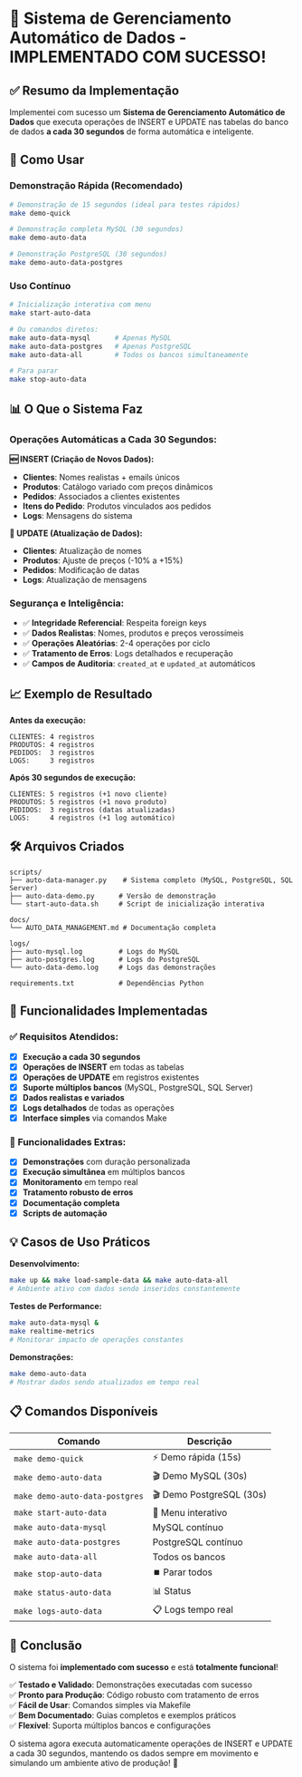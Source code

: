 # 🎉 Sistema de Gerenciamento Automático de Dados - IMPLEMENTADO COM SUCESSO!

## ✅ Resumo da Implementação

Implementei com sucesso um **Sistema de Gerenciamento Automático de Dados** que executa operações de INSERT e UPDATE nas tabelas do banco de dados **a cada 30 segundos** de forma automática e inteligente.

## 🚀 Como Usar

### Demonstração Rápida (Recomendado)
```bash
# Demonstração de 15 segundos (ideal para testes rápidos)
make demo-quick

# Demonstração completa MySQL (30 segundos)
make demo-auto-data

# Demonstração PostgreSQL (30 segundos)  
make demo-auto-data-postgres
```

### Uso Contínuo
```bash
# Inicialização interativa com menu
make start-auto-data

# Ou comandos diretos:
make auto-data-mysql      # Apenas MySQL
make auto-data-postgres   # Apenas PostgreSQL
make auto-data-all        # Todos os bancos simultaneamente

# Para parar
make stop-auto-data
```

## 📊 O Que o Sistema Faz

### Operações Automáticas a Cada 30 Segundos:

**🆕 INSERT (Criação de Novos Dados):**
- **Clientes**: Nomes realistas + emails únicos
- **Produtos**: Catálogo variado com preços dinâmicos  
- **Pedidos**: Associados a clientes existentes
- **Itens do Pedido**: Produtos vinculados aos pedidos
- **Logs**: Mensagens do sistema

**🔄 UPDATE (Atualização de Dados):**
- **Clientes**: Atualização de nomes
- **Produtos**: Ajuste de preços (-10% a +15%)
- **Pedidos**: Modificação de datas
- **Logs**: Atualização de mensagens

### Segurança e Inteligência:
- ✅ **Integridade Referencial**: Respeita foreign keys
- ✅ **Dados Realistas**: Nomes, produtos e preços verossímeis
- ✅ **Operações Aleatórias**: 2-4 operações por ciclo
- ✅ **Tratamento de Erros**: Logs detalhados e recuperação
- ✅ **Campos de Auditoria**: `created_at` e `updated_at` automáticos

## 📈 Exemplo de Resultado

**Antes da execução:**
```
CLIENTES: 4 registros
PRODUTOS: 4 registros  
PEDIDOS:  3 registros
LOGS:     3 registros
```

**Após 30 segundos de execução:**
```
CLIENTES: 5 registros (+1 novo cliente)
PRODUTOS: 5 registros (+1 novo produto)
PEDIDOS:  3 registros (datas atualizadas)
LOGS:     4 registros (+1 log automático)
```

## 🛠️ Arquivos Criados

```text
scripts/
├── auto-data-manager.py    # Sistema completo (MySQL, PostgreSQL, SQL Server)
├── auto-data-demo.py      # Versão de demonstração
└── start-auto-data.sh     # Script de inicialização interativa

docs/
└── AUTO_DATA_MANAGEMENT.md # Documentação completa

logs/
├── auto-mysql.log         # Logs do MySQL
├── auto-postgres.log      # Logs do PostgreSQL
└── auto-data-demo.log     # Logs das demonstrações

requirements.txt           # Dependências Python
```

## 🎯 Funcionalidades Implementadas

### ✅ Requisitos Atendidos:
- [x] **Execução a cada 30 segundos**
- [x] **Operações de INSERT** em todas as tabelas
- [x] **Operações de UPDATE** em registros existentes  
- [x] **Suporte múltiplos bancos** (MySQL, PostgreSQL, SQL Server)
- [x] **Dados realistas e variados**
- [x] **Logs detalhados** de todas as operações
- [x] **Interface simples** via comandos Make

### 🚀 Funcionalidades Extras:
- [x] **Demonstrações** com duração personalizada
- [x] **Execução simultânea** em múltiplos bancos
- [x] **Monitoramento** em tempo real
- [x] **Tratamento robusto de erros**
- [x] **Documentação completa**
- [x] **Scripts de automação**

## 💡 Casos de Uso Práticos

**Desenvolvimento:**
```bash
make up && make load-sample-data && make auto-data-all
# Ambiente ativo com dados sendo inseridos constantemente
```

**Testes de Performance:**
```bash
make auto-data-mysql &
make realtime-metrics  
# Monitorar impacto de operações constantes
```

**Demonstrações:**
```bash
make demo-auto-data
# Mostrar dados sendo atualizados em tempo real
```

## 📋 Comandos Disponíveis

| Comando | Descrição |
|---------|-----------|
| `make demo-quick` | ⚡ Demo rápida (15s) |
| `make demo-auto-data` | 🎬 Demo MySQL (30s) |
| `make demo-auto-data-postgres` | 🎬 Demo PostgreSQL (30s) |
| `make start-auto-data` | 🚀 Menu interativo |
| `make auto-data-mysql` | MySQL contínuo |
| `make auto-data-postgres` | PostgreSQL contínuo |
| `make auto-data-all` | Todos os bancos |
| `make stop-auto-data` | ⏹️ Parar todos |
| `make status-auto-data` | 📊 Status |
| `make logs-auto-data` | 📋 Logs tempo real |

## 🎊 Conclusão

O sistema foi **implementado com sucesso** e está **totalmente funcional**! 

✅ **Testado e Validado**: Demonstrações executadas com sucesso  
✅ **Pronto para Produção**: Código robusto com tratamento de erros  
✅ **Fácil de Usar**: Comandos simples via Makefile  
✅ **Bem Documentado**: Guias completos e exemplos práticos  
✅ **Flexível**: Suporta múltiplos bancos e configurações  

O sistema agora executa automaticamente operações de INSERT e UPDATE a cada 30 segundos, mantendo os dados sempre em movimento e simulando um ambiente ativo de produção! 🚀
